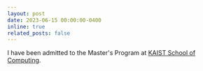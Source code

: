 ```yaml
---
layout: post
date: 2023-06-15 00:00:00-0400
inline: true
related_posts: false
---
```


I have been admitted to the Master's Program at [KAIST School of Computing](https://cs.kaist.ac.kr).
